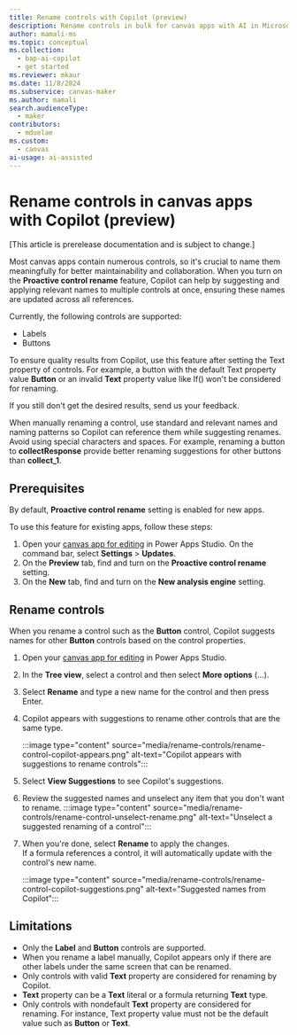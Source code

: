 ```yaml
---
title: Rename controls with Copilot (preview)
description: Rename controls in bulk for canvas apps with AI in Microsoft Power Apps.
author: mamali-ms
ms.topic: conceptual
ms.collection:
  - bap-ai-copilot
  - get started
ms.reviewer: mkaur
ms.date: 11/8/2024
ms.subservice: canvas-maker
ms.author: mamali
search.audienceType:
  - maker
contributors:
  - mduelae
ms.custom:
  - canvas
ai-usage: ai-assisted
---
```


# Rename controls in canvas apps with Copilot (preview)

[This article is prerelease documentation and is subject to change.]

Most canvas apps contain numerous controls, so it's crucial to name them meaningfully for better maintainability and collaboration. When you turn on the **Proactive control rename** feature, Copilot can help by suggesting and applying relevant names to multiple controls at once, ensuring these names are updated across all references.

Currently, the following controls are supported:

- Labels
- Buttons


To ensure quality results from Copilot, use this feature after setting the Text property of controls. For example, a button with the default Text property value **Button** or an invalid **Text** property value like If() won't be considered for renaming.

If you still don't get the desired results, send us your feedback.

When manually renaming a control, use standard and relevant names and naming patterns so Copilot can reference them while suggesting renames. Avoid using special characters and spaces. For example, renaming a button to **collectResponse** provide better renaming suggestions for other buttons than **collect_1**.

## Prerequisites

By default, **Proactive control rename** setting is enabled for new apps.

To use this feature for existing apps, follow these steps:

1. Open your [canvas app for editing](../edit-app.md) in Power Apps Studio. On the command bar, select **Settings** > **Updates**.
1. On the **Preview** tab, find and turn on the **Proactive control rename** setting.
1. On the **New** tab, find and turn on the **New analysis engine** setting.





## Rename controls

When you rename a control such as the **Button** control, Copilot suggests names for other **Button** controls based on the control properties.

1. Open your [canvas app for editing](../edit-app.md) in Power Apps Studio.

1. In the **Tree view**, select a control and then select **More options** (...).

1. Select **Rename** and type a new name for the control and then press Enter.

1. Copilot appears with suggestions to rename other controls that are the same type.

    :::image type="content" source="media/rename-controls/rename-control-copilot-appears.png" alt-text="Copilot appears with suggestions to rename controls":::

1. Select **View Suggestions** to see Copilot's suggestions.

1. Review the suggested names and unselect any item that you don't want to rename.
:::image type="content" source="media/rename-controls/rename-control-unselect-rename.png" alt-text="Unselect a suggested renaming of a control":::

1. When you're done, select **Rename** to apply the changes. <br>If a formula references a control, it will automatically update with the control's new name.

    :::image type="content" source="media/rename-controls/rename-control-copilot-suggestions.png" alt-text="Suggested names from Copilot":::


## Limitations

- Only the **Label** and **Button** controls are supported.
- When you rename a label manually, Copilot appears only if there are other labels under the same screen that can be renamed.
- Only controls with valid **Text** property are considered for renaming by Copilot. 
- **Text** property can be a **Text** literal or a formula returning **Text** type.
- Only controls with nondefault **Text** property are considered for renaming. For instance, Text property value must not be the default value such as **Button** or **Text**.
